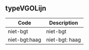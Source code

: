 ## typeVGOLijn				
				
|	Code	|	Description	|
|	---	|	---	|
|	niet-bgt	|	niet-bgt	|
|	niet-bgt:haag	|	niet-bgt: haag	|
